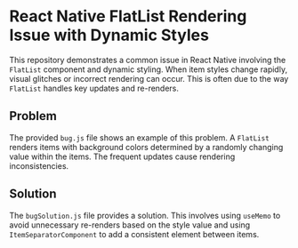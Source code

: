 # React Native FlatList Rendering Issue with Dynamic Styles

This repository demonstrates a common issue in React Native involving the `FlatList` component and dynamic styling. When item styles change rapidly, visual glitches or incorrect rendering can occur. This is often due to the way `FlatList` handles key updates and re-renders.

## Problem

The provided `bug.js` file shows an example of this problem.  A `FlatList` renders items with background colors determined by a randomly changing value within the items. The frequent updates cause rendering inconsistencies.

## Solution

The `bugSolution.js` file provides a solution. This involves using `useMemo` to avoid unnecessary re-renders based on the style value and using `ItemSeparatorComponent` to add a consistent element between items.